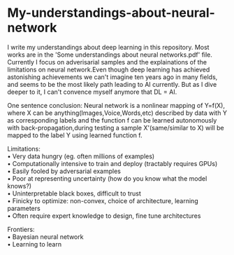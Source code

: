 # My-understandings-about-neural-network
  I write my understandings about deep learning in this repository. Most works are in the 'Some understandings about neural networks.pdf' file. 
  Currently I focus on adverisarial samples and the explainations of the limitations on neural network.Even though deep learning has achieved astonishing achievements we can't imagine ten years ago in many fields, and seems to be the most likely path leading to AI currently. But as I dive deeper to it, I can't convence myself anymore that DL = AI.   
  
  One sentence conclusion: Neural network is a nonlinear mapping of Y=f(X), where X can be anything(Images,Voice,Words,etc) described by data with Y as corresponding labels and the function f can be learned autonomously with back-propagation,during testing a sample X'(same/similar to X) will be mapped to the label Y using learned function f.  
  
 
  Limitations:  
  • Very data hungry (eg. often millions of examples)  
  • Computationally intensive to train and deploy (tractably requires GPUs)  
  • Easily fooled by adversarial examples  
  • Poor at representing uncertainty (how do you know what the model knows?)  
  • Uninterpretable black boxes, difficult to trust  
  • Finicky to optimize: non-convex, choice of architecture, learning parameters  
  • Often require expert knowledge to design, fine tune architectures  
  
  Frontiers:  
  • Bayesian neural network  
  • Learning to learn  
  
